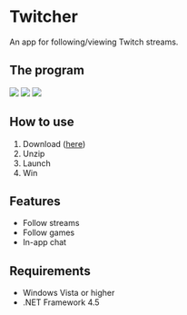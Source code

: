 # Twitcher
An app for following/viewing Twitch streams.

## The program

<img src="http://i.imgur.com/Sk9oklC.png">
<img src="http://i.imgur.com/TGvAs9p.png">
<img src="http://i.imgur.com/7skiz8w.png">

## How to use
1. Download ([here](releases))
2. Unzip
3. Launch
4. Win

## Features
* Follow streams
* Follow games
* In-app chat

## Requirements
* Windows Vista or higher
* .NET Framework 4.5
